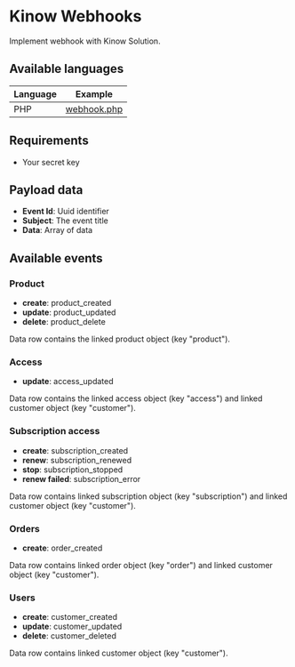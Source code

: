 # Kinow Webhooks

Implement webhook with Kinow Solution.

## Available languages

| Language  | Example  |
|---|---|
| PHP  |  [webhook.php](examples/webhook.php) |


## Requirements

- Your secret key

## Payload data

- **Event Id**: Uuid identifier
- **Subject**: The event title
- **Data**: Array of data

## Available events

### Product

- **create**: product_created
- **update**: product_updated
- **delete**: product_delete

Data row contains the linked product object (key "product").

### Access

- **update**: access_updated

Data row contains the linked access object (key "access") and linked customer object (key "customer").

### Subscription access

- **create**: subscription_created
- **renew**: subscription_renewed
- **stop**: subscription_stopped
- **renew failed**: subscription_error

Data row contains linked subscription object (key "subscription") and linked customer object (key "customer"). 

### Orders

- **create**: order_created

Data row contains linked order object (key "order") and linked customer object (key "customer").

### Users

- **create**: customer_created
- **update**: customer_updated
- **delete**: customer_deleted

Data row contains linked customer object (key "customer").
